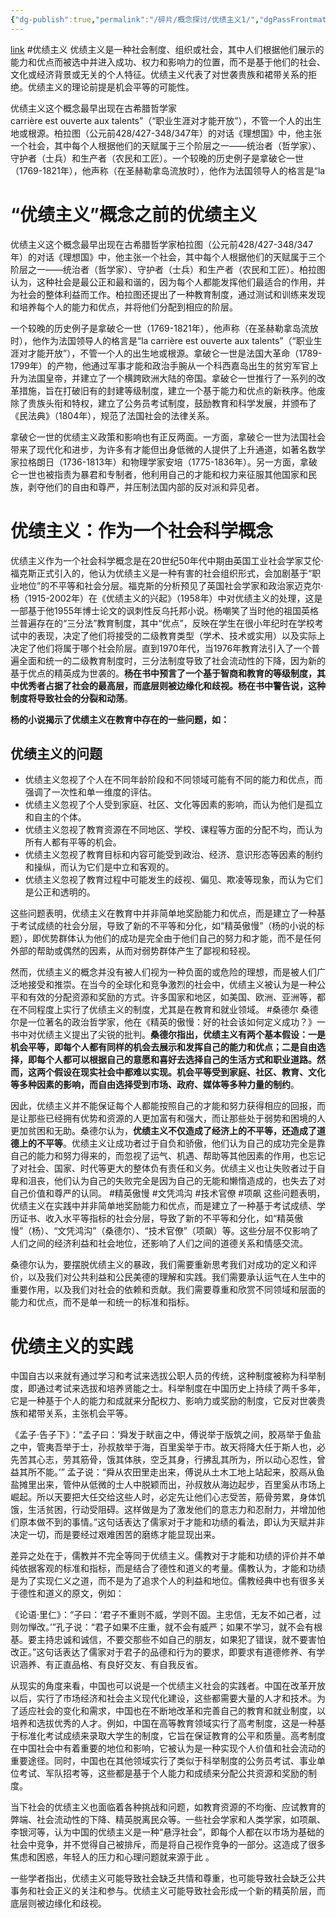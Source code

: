 ```yaml
---
{"dg-publish":true,"permalink":"/碎片/概念探讨/优绩主义1/","dgPassFrontmatter":true}
---
```


[link](https://mp.weixin.qq.com/s/0VDUkurXRr5_RgQVtf6JbA)
#优绩主义 
优绩主义是一种社会制度、组织或社会，其中人们根据他们展示的能力和优点而被选中并进入成功、权力和影响力的位置，而不是基于他们的社会、文化或经济背景或无关的个人特征。优绩主义代表了对世袭贵族和裙带关系的拒绝。优绩主义的理论前提是机会平等的可能性。

优绩主义这个概念最早出现在古希腊哲学家  
carrière est ouverte aux talents”（“职业生涯对才能开放”），不管一个人的出生地或根源。柏拉图（公元前428/427-348/347年）的对话《理想国》中，他主张一个社会，其中每个人根据他们的天赋属于三个阶层之一——统治者（哲学家）、守护者（士兵）和生产者（农民和工匠）。一个较晚的历史例子是拿破仑一世（1769-1821年），他声称（在圣赫勒拿岛流放时），他作为法国领导人的格言是“la

# **“优绩主义”概念之前的优绩主义**

优绩主义这个概念最早出现在古希腊哲学家柏拉图（公元前428/427-348/347年）的对话《理想国》中，他主张一个社会，其中每个人根据他们的天赋属于三个阶层之一——统治者（哲学家）、守护者（士兵）和生产者（农民和工匠）。柏拉图认为，这种社会是最公正和最和谐的，因为每个人都能发挥他们最适合的作用，并为社会的整体利益而工作。柏拉图还提出了一种教育制度，通过测试和训练来发现和培养每个人的能力和优点，并将他们分配到相应的阶层。  

一个较晚的历史例子是拿破仑一世（1769-1821年），他声称（在圣赫勒拿岛流放时），他作为法国领导人的格言是“la carrière est ouverte aux talents”（“职业生涯对才能开放”），不管一个人的出生地或根源。拿破仑一世是法国大革命（1789-1799年）的产物，他通过军事才能和政治手腕从一个科西嘉岛出生的贫穷军官上升为法国皇帝，并建立了一个横跨欧洲大陆的帝国。拿破仑一世推行了一系列的改革措施，旨在打破旧有的封建等级制度，建立一个基于能力和优点的新秩序。他废除了贵族头衔和特权，建立了公务员考试制度，鼓励教育和科学发展，并颁布了《民法典》（1804年），规范了法国社会的法律关系。

拿破仑一世的优绩主义政策和影响也有正反两面。一方面，拿破仑一世为法国社会带来了现代化和进步，为许多有才能但出身低微的人提供了上升通道，如著名数学家拉格朗日（1736-1813年）和物理学家安培（1775-1836年）。另一方面，拿破仑一世也被指责为暴君和专制者，他利用自己的才能和权力来征服其他国家和民族，剥夺他们的自由和尊严，并压制法国内部的反对派和异见者。

# 优绩主义：作为一个社会科学概念

优绩主义作为一个社会科学概念是在20世纪50年代中期由英国工业社会学家艾伦·福克斯正式引入的，他认为优绩主义是一种有害的社会组织形式，会加剧基于“职业地位”的不平等和社会分层。福克斯的分析预见了英国社会学家和政治家迈克尔·杨（1915-2002年）在《优绩主义的兴起》（1958年）中对优绩主义的处理，这是一部基于他1955年博士论文的讽刺性反乌托邦小说。杨嘲笑了当时他的祖国英格兰普遍存在的“三分法”教育制度，其中“优点”，反映在学生在很小年纪时在学校考试中的表现，决定了他们将接受的二级教育类型（学术、技术或实用）以及实际上决定了他们将属于哪个社会阶层。直到1970年代，当1976年教育法引入了一个普遍全面和统一的二级教育制度时，三分法制度导致了社会流动性的下降，因为新的基于优点的精英成为世袭的。**杨在书中预言了一个基于智商和教育的等级制度，其中优秀者占据了社会的最高层，而底层则被边缘化和歧视。杨在书中警告说，这种制度将导致社会的分裂和动荡**。

**杨的小说揭示了优绩主义在教育中存在的一些问题，如：**
## 优绩主义的问题
- 优绩主义忽视了个人在不同年龄阶段和不同领域可能有不同的能力和优点，而强调了一次性和单一维度的评估。
- 优绩主义忽视了个人受到家庭、社区、文化等因素的影响，而认为他们是孤立和自主的个体。
- 优绩主义忽视了教育资源在不同地区、学校、课程等方面的分配不均，而认为所有人都有平等的机会。
- 优绩主义忽视了教育目标和内容可能受到政治、经济、意识形态等因素的制约和操纵，而认为它们是中立和客观的。
- 优绩主义忽视了教育过程中可能发生的歧视、偏见、欺凌等现象，而认为它们是公正和透明的。

这些问题表明，优绩主义在教育中并非简单地奖励能力和优点，而是建立了一种基于考试成绩的社会分层，导致了新的不平等和分化，如“精英傲慢”（杨的小说的标题），即优势群体认为他们的成功是完全由于他们自己的努力和才能，而不是任何外部的帮助或偶然的因素，从而对弱势群体产生了鄙视和轻视。

然而，优绩主义的概念并没有被人们视为一种负面的或危险的理想，而是被人们广泛地接受和推崇。在当今的全球化和竞争激烈的社会中，优绩主义被认为是一种公平和有效的分配资源和奖励的方式。许多国家和地区，如美国、欧洲、亚洲等，都在不同程度上实行了优绩主义的制度，尤其是在教育和就业领域。
#桑德尔
桑德尔是一位著名的政治哲学家，他在《精英的傲慢：好的社会该如何定义成功？》一书中对优绩主义提出了尖锐的批判。**桑德尔指出，优绩主义有两个基本假设：一是机会平等，即每个人都有同样的机会去展示和发挥自己的能力和优点；二是自由选择，即每个人都可以根据自己的意愿和喜好去选择自己的生活方式和职业道路。然而，这两个假设在现实社会中都难以实现。机会平等受到家庭、社区、教育、文化等多种因素的影响，而自由选择受到市场、政府、媒体等多种力量的制约**。

因此，优绩主义并不能保证每个人都能按照自己的才能和努力获得相应的回报，而是让那些已经拥有优势和资源的人更加富有和强大，而让那些处于弱势和困境的人更加贫困和无助。桑德尔认为，**优绩主义不仅造成了经济上的不平等，还造成了道德上的不平等**。优绩主义让成功者过于自负和骄傲，他们认为自己的成功完全是靠自己的能力和努力得来的，而忽视了运气、机遇、帮助等其他因素的作用，也忘记了对社会、国家、时代等更大的整体负有责任和义务。优绩主义也让失败者过于自卑和沮丧，他们认为自己的失败完全是因为自己的无能和懒惰造成的，也失去了对自己价值和尊严的认同。
#精英傲慢 #文凭鸿沟 #技术官僚 #项飙
这些问题表明，优绩主义在实践中并非简单地奖励能力和优点，而是建立了一种基于考试成绩、学历证书、收入水平等指标的社会分层，导致了新的不平等和分化，如“精英傲慢”（杨）、“文凭鸿沟”（桑德尔）、“技术官僚”（项飙）等。这些分层不仅影响了人们之间的经济利益和社会地位，还影响了人们之间的道德关系和情感交流。

桑德尔认为，要摆脱优绩主义的暴政，我们需要重新思考我们对成功的定义和评价，以及我们对公共利益和公民美德的理解和实践。我们需要承认运气在人生中的重要作用，以及我们对社会的依赖和贡献。我们需要尊重和欣赏不同领域和层面的能力和优点，而不是单一和统一的标准和指标。

# **优绩主义的实践**

中国自古以来就有通过学习和考试来选拔公职人员的传统，这种制度被称为科举制度，即通过考试来选拔和培养贤能之士。科举制度在中国历史上持续了两千多年，它是一种基于个人的能力和成就来分配权力、影响力或奖励的制度，它反对世袭贵族和裙带关系，主张机会平等。

《孟子·告子下》：“孟子曰：‘舜发于畎亩之中，傅说举于版筑之间，胶鬲举于鱼盐之中，管夷吾举于士，孙叔敖举于海，百里奚举于市。故天将降大任于斯人也，必先苦其心志，劳其筋骨，饿其体肤，空乏其身，行拂乱其所为，所以动心忍性，曾益其所不能。’” 孟子说：“舜从农田里走出来，傅说从土木工地上站起来，胶鬲从鱼盐摊里出来，管仲从低微的士人中脱颖而出，孙叔敖从海边起步，百里奚从市场上崛起。所以天要把大任交给这些人时，必定先让他们心志受苦，筋骨劳累，身体饥饿，生活贫困，行动受阻碍。这样做是为了激发他们的意志力和忍耐力，并增加他们原本做不到的事情。”这句话表达了儒家对于才能和功绩的看法，即认为天赋并非决定一切，而是要经过艰难困苦的磨练才能显现出来。

差异之处在于，儒教并不完全等同于优绩主义。儒教对于才能和功绩的评价并不单纯依据客观的标准和指标，而是结合了德性和道义的考量。儒教认为，才能和功绩是为了实现仁义之道，而不是为了追求个人的利益和地位。儒教经典中也有很多关于德性和道义的原文，例如：

《论语·里仁》：“子曰：‘君子不重则不威，学则不固。主忠信，无友不如己者，过则勿惮改。’”孔子说：“君子如果不庄重，就不会有威严；如果不学习，就不会有根基。要主持忠诚和诚信，不要交那些不如自己的朋友，如果犯了错误，就不要害怕改正。”这句话表达了儒家对于君子的品德和行为的要求，即要求有道德修养、有学识涵养、有正直品格、有良好交友、有自我反省。

从现实的角度来看，中国也可以说是一个优绩主义社会的实践者。中国在改革开放以后，实行了市场经济和社会主义现代化建设，这些都需要大量的人才和技术。为了适应社会的变化和需求，中国也在不断地改革和完善自己的教育和就业制度，以培养和选拔优秀的人才。例如，中国在高等教育领域实行了高考制度，这是一种基于标准化考试成绩来录取大学生的制度，它旨在保证教育的公平和质量。高考制度在中国社会中有着重要的地位和影响，它被认为是一种实现个人价值和社会流动的重要途径。同时，中国也在其他领域实行了类似于科举制度的公务员考试、事业单位考试、军队招考等，这些都是基于个人能力和成绩来分配公共资源和奖励的制度。

当下社会的优绩主义也面临着各种挑战和问题，如教育资源的不均衡、应试教育的弊端、社会流动性的下降、精英脱离民众等。一些社会学家和人类学家，如项飙、李银河等，认为中国的优绩主义是一种“悬浮社会”，即每个人都在以市场为基础的社会中竞争，并不觉得自己被排斥，而是将自己视作竞争的一部分。这造成了很多焦虑和困惑，年轻人的压力和心理问题就来源于此 。

一些学者指出，优绩主义可能导致社会缺乏共情和尊重，也可能导致社会缺乏公共事务和社会正义的关注和参与。优绩主义可能导致社会形成一个新的精英阶层，而底层则被边缘化和歧视。